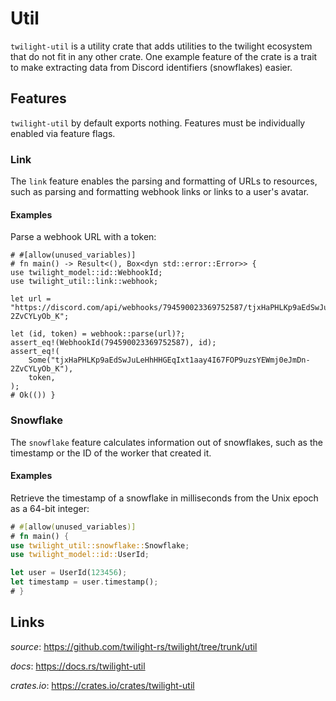 # Util

`twilight-util` is a utility crate that adds utilities to the twilight
ecosystem that do not fit in any other crate. One example feature of the crate
is a trait to make extracting data from Discord identifiers (snowflakes) easier.

## Features

`twilight-util` by default exports nothing. Features must be individually
enabled via feature flags.

### Link

The `link` feature enables the parsing and formatting of URLs to resources, such
as parsing and formatting webhook links or links to a user's avatar.

#### Examples

Parse a webhook URL with a token:

```rust,no_run
# #[allow(unused_variables)]
# fn main() -> Result<(), Box<dyn std::error::Error>> {
use twilight_model::id::WebhookId;
use twilight_util::link::webhook;

let url = "https://discord.com/api/webhooks/794590023369752587/tjxHaPHLKp9aEdSwJuLeHhHHGEqIxt1aay4I67FOP9uzsYEWmj0eJmDn-2ZvCYLyOb_K";

let (id, token) = webhook::parse(url)?;
assert_eq!(WebhookId(794590023369752587), id);
assert_eq!(
    Some("tjxHaPHLKp9aEdSwJuLeHhHHGEqIxt1aay4I67FOP9uzsYEWmj0eJmDn-2ZvCYLyOb_K"),
    token,
);
# Ok(()) }
```

### Snowflake

The `snowflake` feature calculates information out of snowflakes, such as the
timestamp or the ID of the worker that created it.

#### Examples

Retrieve the timestamp of a snowflake in milliseconds from the Unix epoch as a
64-bit integer:

```rust
# #[allow(unused_variables)]
# fn main() {
use twilight_util::snowflake::Snowflake;
use twilight_model::id::UserId;

let user = UserId(123456);
let timestamp = user.timestamp();
# }
```

## Links

*source*: <https://github.com/twilight-rs/twilight/tree/trunk/util>

*docs*: <https://docs.rs/twilight-util>

*crates.io*: <https://crates.io/crates/twilight-util>

